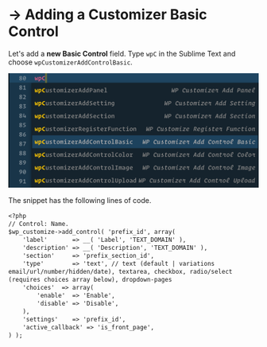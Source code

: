 # → Adding a Customizer Basic Control

Let's add a **new Basic Control** field. Type `wpC` in the Sublime Text and choose `wpCustomizerAddControlBasic`.

![](/media/7.png)

The snippet has the following lines of code.

```
<?php
// Control: Name.
$wp_customize->add_control( 'prefix_id', array(
    'label'       => __( 'Label', 'TEXT_DOMAIN' ),
    'description' => __( 'Description', 'TEXT_DOMAIN' ),
    'section'     => 'prefix_section_id',
    'type'        => 'text', // text (default | variations email/url/number/hidden/date), textarea, checkbox, radio/select (requires choices array below), dropdown-pages
    'choices'  => array(
        'enable'  => 'Enable',
        'disable' => 'Disable',
    ),
    'settings'    => 'prefix_id',
    'active_callback' => 'is_front_page',
) );
```

